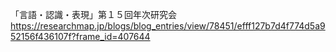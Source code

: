 「言語・認識・表現」第１５回年次研究会 https://researchmap.jp/blogs/blog_entries/view/78451/efff127b7d4f774d5a952156f436107f?frame_id=407644

